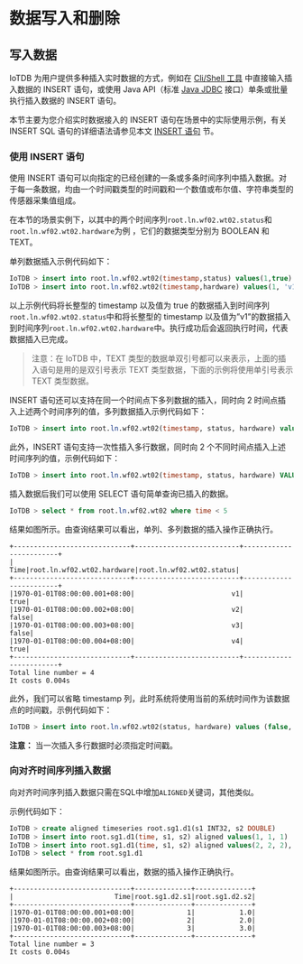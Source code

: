 <!--

    Licensed to the Apache Software Foundation (ASF) under one
    or more contributor license agreements.  See the NOTICE file
    distributed with this work for additional information
    regarding copyright ownership.  The ASF licenses this file
    to you under the Apache License, Version 2.0 (the
    "License"); you may not use this file except in compliance
    with the License.  You may obtain a copy of the License at
    
        http://www.apache.org/licenses/LICENSE-2.0
    
    Unless required by applicable law or agreed to in writing,
    software distributed under the License is distributed on an
    "AS IS" BASIS, WITHOUT WARRANTIES OR CONDITIONS OF ANY
    KIND, either express or implied.  See the License for the
    specific language governing permissions and limitations
    under the License.

-->

# 数据写入和删除
## 写入数据

IoTDB 为用户提供多种插入实时数据的方式，例如在 [Cli/Shell 工具](../QuickStart/Command-Line-Interface.md) 中直接输入插入数据的 INSERT 语句，或使用 Java API（标准 [Java JDBC](../API/Programming-JDBC.md) 接口）单条或批量执行插入数据的 INSERT 语句。

本节主要为您介绍实时数据接入的 INSERT 语句在场景中的实际使用示例，有关 INSERT SQL 语句的详细语法请参见本文 [INSERT 语句](../Reference/SQL-Reference.md) 节。

### 使用 INSERT 语句

使用 INSERT 语句可以向指定的已经创建的一条或多条时间序列中插入数据。对于每一条数据，均由一个时间戳类型的时间戳和一个数值或布尔值、字符串类型的传感器采集值组成。

在本节的场景实例下，以其中的两个时间序列`root.ln.wf02.wt02.status`和`root.ln.wf02.wt02.hardware`为例 ，它们的数据类型分别为 BOOLEAN 和 TEXT。

单列数据插入示例代码如下：

```sql
IoTDB > insert into root.ln.wf02.wt02(timestamp,status) values(1,true)
IoTDB > insert into root.ln.wf02.wt02(timestamp,hardware) values(1, 'v1')
```

以上示例代码将长整型的 timestamp 以及值为 true 的数据插入到时间序列`root.ln.wf02.wt02.status`中和将长整型的 timestamp 以及值为”v1”的数据插入到时间序列`root.ln.wf02.wt02.hardware`中。执行成功后会返回执行时间，代表数据插入已完成。 

> 注意：在 IoTDB 中，TEXT 类型的数据单双引号都可以来表示，上面的插入语句是用的是双引号表示 TEXT 类型数据，下面的示例将使用单引号表示 TEXT 类型数据。

INSERT 语句还可以支持在同一个时间点下多列数据的插入，同时向 2 时间点插入上述两个时间序列的值，多列数据插入示例代码如下：

```sql
IoTDB > insert into root.ln.wf02.wt02(timestamp, status, hardware) values (2, false, 'v2')
```

此外，INSERT 语句支持一次性插入多行数据，同时向 2 个不同时间点插入上述时间序列的值，示例代码如下：

```sql
IoTDB > insert into root.ln.wf02.wt02(timestamp, status, hardware) VALUES (3, false, 'v3'),(4, true, 'v4')
```

插入数据后我们可以使用 SELECT 语句简单查询已插入的数据。

```sql
IoTDB > select * from root.ln.wf02.wt02 where time < 5
```

结果如图所示。由查询结果可以看出，单列、多列数据的插入操作正确执行。

```
+-----------------------------+--------------------------+------------------------+
|                         Time|root.ln.wf02.wt02.hardware|root.ln.wf02.wt02.status|
+-----------------------------+--------------------------+------------------------+
|1970-01-01T08:00:00.001+08:00|                        v1|                    true|
|1970-01-01T08:00:00.002+08:00|                        v2|                   false|
|1970-01-01T08:00:00.003+08:00|                        v3|                   false|
|1970-01-01T08:00:00.004+08:00|                        v4|                    true|
+-----------------------------+--------------------------+------------------------+
Total line number = 4
It costs 0.004s
```

此外，我们可以省略 timestamp 列，此时系统将使用当前的系统时间作为该数据点的时间戳，示例代码如下：
```sql
IoTDB > insert into root.ln.wf02.wt02(status, hardware) values (false, 'v2')
```
**注意：** 当一次插入多行数据时必须指定时间戳。

### 向对齐时间序列插入数据

向对齐时间序列插入数据只需在SQL中增加`ALIGNED`关键词，其他类似。

示例代码如下：

```sql
IoTDB > create aligned timeseries root.sg1.d1(s1 INT32, s2 DOUBLE)
IoTDB > insert into root.sg1.d1(time, s1, s2) aligned values(1, 1, 1)
IoTDB > insert into root.sg1.d1(time, s1, s2) aligned values(2, 2, 2), (3, 3, 3)
IoTDB > select * from root.sg1.d1
```

结果如图所示。由查询结果可以看出，数据的插入操作正确执行。

```
+-----------------------------+--------------+--------------+
|                         Time|root.sg1.d2.s1|root.sg1.d2.s2|
+-----------------------------+--------------+--------------+
|1970-01-01T08:00:00.001+08:00|             1|           1.0|
|1970-01-01T08:00:00.002+08:00|             2|           2.0|
|1970-01-01T08:00:00.003+08:00|             3|           3.0|
+-----------------------------+--------------+--------------+
Total line number = 3
It costs 0.004s
```
